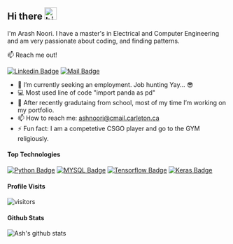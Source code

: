 ## Hi there <img src="https://user-images.githubusercontent.com/1303154/88677602-1635ba80-d120-11ea-84d8-d263ba5fc3c0.gif" width="28px" height="28px" alt="hi">

I'm Arash Noori. I have a master's in Electrical and Computer Engineering and am very passionate about coding, and finding patterns.

:mailbox: Reach me out!

 [![Linkedin Badge](https://img.shields.io/badge/-Arash-0e76a8?style=flat&labelColor=0e76a8&logo=linkedin&logoColor=white)](https://www.linkedin.com/in/arash-noori/) [![Mail Badge](https://img.shields.io/badge/-arashnoori-c0392b?style=flat&labelColor=c0392b&logo=gmail&logoColor=white)](mailto:ashnoori@cmail.carleton.ca)


- 🔭 I’m currently seeking an employment. Job hunting Yay... :sunglasses:
- :computer: Most used line of code "import panda as pd"
- 🤔 After recently gradutaing from school, most of my time I’m working on my portfolio.
- 📫 How to reach me: ashnoori@cmail.carleton.ca
- ⚡ Fun fact: I am a competetive CSGO player and go to the GYM religiously.

#### Top Technologies

<!-- TODO: Make technologies links takes you to repositories -->

[![Python Badge](https://img.shields.io/badge/Python-FFD43B?style=for-the-badge&logo=python&logoColor=blue)](#) [![MYSQL Badge](https://img.shields.io/badge/MySQL-005C84?style=for-the-badge&logo=mysql&logoColor=white)](#) [![Tensorflow Badge](https://img.shields.io/badge/TensorFlow-FF6F00?style=for-the-badge&logo=TensorFlow&logoColor=white)](#) [![Keras Badge](https://img.shields.io/badge/Keras-FF0000?style=for-the-badge&logo=keras&logoColor=white)](#)



#### Profile Visits 

![visitors](https://visitor-badge.glitch.me/badge?page_id=ashnoori.ashnoori)



#### Github Stats

![Ash's github stats](https://github-readme-stats.vercel.app/api?username=ashnoori&count_private=true&theme=synthwave&hide=contribs,prs)
